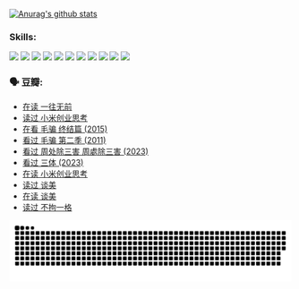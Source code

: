 
[![Anurag's github stats](https://github-readme-stats.vercel.app/api?username=w940853815)](https://github.com/anuraghazra/github-readme-stats)

### Skills:

<code><img height="32" src="https://cdn.jsdelivr.net/npm/simple-icons@v5/icons/python.svg"></code>
<code><img height="32" src="https://cdn.jsdelivr.net/npm/simple-icons@v5/icons/javascript.svg"></code>
<code><img height="32" src="https://cdn.jsdelivr.net/npm/simple-icons@v5/icons/django.svg"></code>
<code><img height="32" src="https://cdn.jsdelivr.net/npm/simple-icons@v5/icons/flask.svg"></code>
<code><img height="32" src="https://cdn.jsdelivr.net/npm/simple-icons@v5/icons/vuetify.svg"></code>
<code><img height="32" src="https://cdn.jsdelivr.net/npm/simple-icons@v5/icons/git.svg"></code>
<code><img height="32" src="https://cdn.jsdelivr.net/npm/simple-icons@v5/icons/docker.svg"></code>
<code><img height="32" src="https://cdn.jsdelivr.net/npm/simple-icons@v5/icons/postgresql.svg"></code>
<code><img height="32" src="https://cdn.jsdelivr.net/npm/simple-icons@v5/icons/elasticsearch.svg"></code>
<code><img height="32" src="https://cdn.jsdelivr.net/npm/simple-icons@v5/icons/macos.svg"></code>
<code><img height="32" src="https://cdn.jsdelivr.net/npm/simple-icons@v5/icons/linux.svg"></code>

### 🗣 豆瓣:

<!-- DOUBAN-ACTIVITIES:START -->
- [在读 一往无前](https://www.douban.com/people/136069238/status/4590507310/?_i=14248731)
- [读过 小米创业思考](https://www.douban.com/people/136069238/status/4590506983/?_i=14248731)
- [在看 毛骗 终结篇‎ (2015)](https://www.douban.com/people/136069238/status/4581971924/?_i=14248731)
- [看过 毛骗 第二季‎ (2011)](https://www.douban.com/people/136069238/status/4581971810/?_i=14248731)
- [看过 周处除三害 周處除三害‎ (2023)](https://www.douban.com/people/136069238/status/4575646701/?_i=14248731)
- [看过 三体‎ (2023)](https://www.douban.com/people/136069238/status/4574263039/?_i=14248731)
- [在读 小米创业思考](https://www.douban.com/people/136069238/status/4572047905/?_i=14248731)
- [读过 谈美](https://www.douban.com/people/136069238/status/4572047629/?_i=14248731)
- [在读 谈美](https://www.douban.com/people/136069238/status/4560861771/?_i=14248731)
- [读过 不拘一格](https://www.douban.com/people/136069238/status/4560861445/?_i=14248731)
<!-- DOUBAN-ACTIVITIES:END -->


![Snake animation](https://raw.githubusercontent.com/w940853815/w940853815/output/github-contribution-grid-snake.svg)

<!--
**w940853815/w940853815** is a ✨ _special_ ✨ repository because its `README.md` (this file) appears on your GitHub profile.

Here are some ideas to get you started:

- 🔭 I’m currently working on ...
- 🌱 I’m currently learning ...
- 👯 I’m looking to collaborate on ...
- 🤔 I’m looking for help with ...
- 💬 Ask me about ...
- 📫 How to reach me: ...
- 😄 Pronouns: ...
- ⚡ Fun fact: ...
-->
